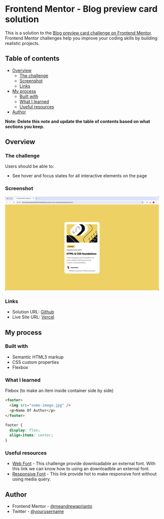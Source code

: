 # Frontend Mentor - Blog preview card solution

This is a solution to the [Blog preview card challenge on Frontend Mentor](https://www.frontendmentor.io/challenges/blog-preview-card-ckPaj01IcS). Frontend Mentor challenges help you improve your coding skills by building realistic projects.

## Table of contents

- [Overview](#overview)
  - [The challenge](#the-challenge)
  - [Screenshot](#screenshot)
  - [Links](#links)
- [My process](#my-process)
  - [Built with](#built-with)
  - [What I learned](#what-i-learned)
  - [Useful resources](#useful-resources)
- [Author](#author)

**Note: Delete this note and update the table of contents based on what sections you keep.**

## Overview

### The challenge

Users should be able to:

- See hover and focus states for all interactive elements on the page

### Screenshot

![](assets/images/blog-preview-card.png)

### Links

- Solution URL: [Github](https://github.com/meandrewaprianto/blog-preview-card)
- Live Site URL: [Vercel](https://blog-preview-card-six-livid.vercel.app/)

## My process

### Built with

- Semantic HTML5 markup
- CSS custom properties
- Flexbox

### What I learned

Flebox (to make an item inside container side by side)

```html
<footer>
  <img src="some-image.jpg" />
  <p>Name Of Author</p>
</footer>
```

```css
footer {
  display: flex;
  align-items: center;
}
```

### Useful resources

- [Web Font](https://www.tutorialspoint.com/how-to-add-multiple-font-files-for-the-same-font-using-css#:~:text=The%20first%20approach%20for%20adding,elements%20on%20your%20web%20page.) - This challenge provide downloadable an external font. With this link we can know how to using an downloadble an external font.
- [Responsive Font](https://blog.dai.codes/responsive-css-without-media-queries/) - This link provide hot to make responsive font without using media query.

## Author

- Frontend Mentor - [@meandrewaprianto](https://www.frontendmentor.io/profile/yourusername)
- Twitter - [@yourusername](https://www.twitter.com/meandrewaprianto)
